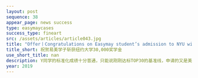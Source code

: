 ```yaml
---
layout: post
sequence: 38
appear_page: news success 
type: easymaycases
success_type: fineart
src: /assets/articles/article043.jpg
title: "Offer丨Congratulations on Easymay student’s admission to NYU with 30,000 SCHOLARSHIP"
title_short: 祝贺易美学子斩获纽约大学30,000奖学金
use_short_title: nan
description: Y同学的标准化成绩十分普通，只能说刚刚达标TOP30的基准线，申请的又是美国近些年大热门专业——与医学院关系紧密的公共健康专业，最终竟能成功斩获名校30，000美元高额奖学金，是什么样的闪光点让Y同学博得纽约大学的青睐呢？
year: 2019
---
```


